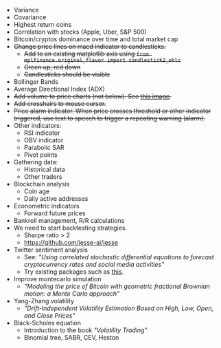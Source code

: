 * Variance
* Covariance
* Highest return coins
* Correlation with stocks (Apple, Uber, S&P 500)
* Bitcoin/cryptos dominance over time and total market cap
* ~~Change price lines on macd indicator to candlesticks.~~
  * ~~Add to an existing matplotlib axis using `from mplfinance.original_flavor import candlestick2_ohlc`~~
  * ~~Green up, red down~~
  * ~~Candlesticks should be visible~~
* Bollinger Bands
* Average Directional Index (ADX)
* ~~Add volume to price charts (not below). See [this image](https://miro.medium.com/max/1400/1*aNoGhZzh-9DdM49VEkgIzw.png).~~
* ~~Add crosshairs to mouse cursor.~~
* ~~Price alarm indicator. When price crosses threshold or other indicator triggered, use text to speech to trigger a repeating warning (alarm).~~
* Other indicators:
  * RSI indicator
  * OBV indicator
  * Parabolic SAR
  * Pivot points
* Gathering data:
  * Historical data
  * Other traders
* Blockchain analysis
  * Coin age
  * Daily active addresses
* Econometric indicators
  * Forward future prices
* Bankroll management, R/R calculations
* We need to start backtesting strategies.
  * Sharpe ratio > 2
  * https://github.com/jesse-ai/jesse
* Twitter sentiment analysis
  * See: *"Using correlated stochastic differential equations to forecast cryptocurrency rates and social media activities"*
  * Try existing packages such as [this](https://github.com/hazelcast/hazelcast-jet-demos/tree/master/cryptocurrency-sentiment-analysis).
* Improve montecarlo simulation
  * *"Modeling the price of Bitcoin with geometric fractional Brownian motion: a Monte Carlo approach"*
* Yang-Zhang volatility
  * *"Drift-Independent Volatility Estimation Based on High, Low, Open, and Close Prices"*
* Black-Scholes equation
  * Introduction to the book *"Volatility Trading"*
  * Binomial tree, SABR, CEV, Heston

